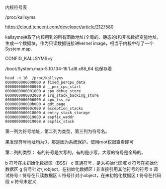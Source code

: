 内核符号表


/proc/kallsyms

https://cloud.tencent.com/developer/article/2127580

kallsyms抽取了内核用到的所有函数地址(全局的、静态的)和非栈数据变量地址，生成一个数据块，作为只读数据链接进kernel image，相当于内核中存了一个System.map.

CONFIG_KALLSYMS=y


/boot/System.map-5.10.134-16.1.al8.x86_64 也保存着

```
head -n 10  /proc/kallsyms 
0000000000000000 A fixed_percpu_data
0000000000000000 A __per_cpu_start
0000000000001000 A cpu_debug_store
0000000000002000 A irq_stack_backing_store
0000000000006000 A cpu_tss_rw
000000000000b000 A gdt_page
000000000000c000 A exception_stacks
0000000000018000 A entry_stack_storage
0000000000019000 A espfix_waddr
0000000000019008 A espfix_stack

```

第一列为符号地址，第二列为类型，第三列为符号名。

果发现符号地址均为0，那是因为系统保护。使用root权限查看即可

第二列的类型：
有的符号是大写的，有的是小写。大写的符号是全局的。

b 符号在未初始化数据区（BSS）
c 普通符号，是未初始化区域
d 符号在初始化数据区
g 符号针对小object，在初始化数据区
i 非直接引用其他符号的符号
n 调试符号
r 符号在只读数据区
s 符号针对小object，在未初始化数据区
t 符号在代码段
u 符号未定义